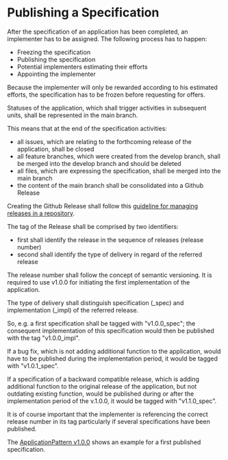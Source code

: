 # Publishing a Specification

After the specification of an application has been completed, an implementer has to be assigned. The following process has to happen:  
- Freezing the specification
- Publishing the specification
- Potential implementers estimating their efforts
- Appointing the implementer

Because the implementer will only be rewarded according to his estimated efforts, the specification has to be frozen before requesting for offers.  

Statuses of the application, which shall trigger activities in subsequent units, shall be represented in the main branch.

This means that at the end of the specification activities:
- all issues, which are relating to the forthcoming release of the application, shall be closed
- all feature branches, which were created from the develop branch, shall be merged into the develop branch and should be deleted
- all files, which are expressing the specification, shall be merged into the main branch
- the content of the main branch shall be consolidated into a Github Release

Creating the Github Release shall follow this [guideline for managing releases in a repository](https://docs.github.com/en/repositories/releasing-projects-on-github/managing-releases-in-a-repository#deleting-a-release).  

The tag of the Release shall be comprised by two identifiers:
- first shall identify the release in the sequence of releases (release number)
- second shall identify the type of delivery in regard of the referred release

The release number shall follow the concept of semantic versioning. It is required to use v1.0.0 for initiating the first implementation of the application.  

The type of delivery shall distinguish specification (_spec) and implementation (_impl) of the referred release.  

So, e.g. a first specification shall be tagged with "v1.0.0_spec"; the consequent implementation of this specification would then be published with the tag "v1.0.0_impl".  

If a bug fix, which is not adding additional function to the application, would have to be published during the implementation period, it would be tagged with "v1.0.1_spec".  

If a specification of a backward compatible release, which is adding additional function to the original release of the application, but not outdating existing function, would be published during or after the implementation period of the v.1.0.0, it would be tagged with "v1.1.0_spec".  

It is of course important that the implementer is referencing the correct release number in its tag particularly if several specifications have been published.

The [ApplicationPattern v1.0.0](https://github.com/openBackhaul/ApplicationPattern/releases/tag/v1.0.0_spec) shows an example for a first published specification.